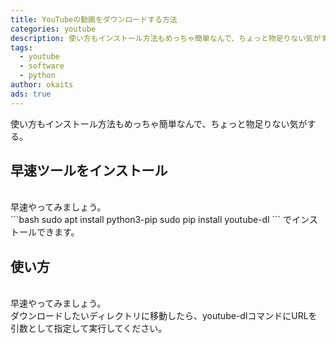 ```yaml
---
title: YouTubeの動画をダウンロードする方法
categories: youtube
description: 使い方もインストール方法もめっちゃ簡単なんで、ちょっと物足りない気がする。
tags:
  - youtube
  - software
  - python
author: okaits
ads: true
---
```

<div class="adservice-pc"></div>
使い方もインストール方法もめっちゃ簡単なんで、ちょっと物足りない気がする。<br>

<h2>早速ツールをインストール</h2>
<br>
早速やってみましょう。<br>
```bash
sudo apt install python3-pip
sudo pip install youtube-dl
```
でインストールできます。
<h2>使い方</h2>
<br>
早速やってみましょう。<br>
ダウンロードしたいディレクトリに移動したら、youtube-dlコマンドにURLを引数として指定して実行してください。<br>
<div class="adservice-pc adservice-sp"></div>